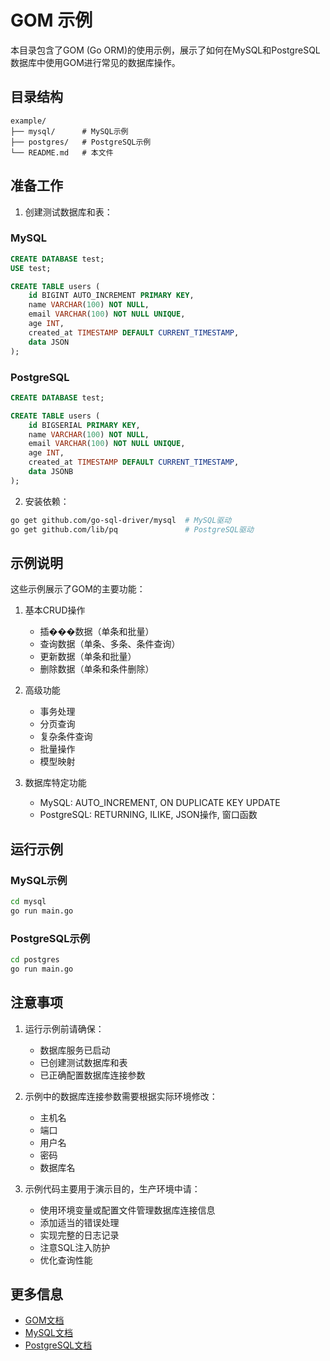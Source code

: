 # GOM 示例

本目录包含了GOM (Go ORM)的使用示例，展示了如何在MySQL和PostgreSQL数据库中使用GOM进行常见的数据库操作。

## 目录结构

```
example/
├── mysql/      # MySQL示例
├── postgres/   # PostgreSQL示例
└── README.md   # 本文件
```

## 准备工作

1. 创建测试数据库和表：

### MySQL

```sql
CREATE DATABASE test;
USE test;

CREATE TABLE users (
    id BIGINT AUTO_INCREMENT PRIMARY KEY,
    name VARCHAR(100) NOT NULL,
    email VARCHAR(100) NOT NULL UNIQUE,
    age INT,
    created_at TIMESTAMP DEFAULT CURRENT_TIMESTAMP,
    data JSON
);
```

### PostgreSQL

```sql
CREATE DATABASE test;

CREATE TABLE users (
    id BIGSERIAL PRIMARY KEY,
    name VARCHAR(100) NOT NULL,
    email VARCHAR(100) NOT NULL UNIQUE,
    age INT,
    created_at TIMESTAMP DEFAULT CURRENT_TIMESTAMP,
    data JSONB
);
```

2. 安装依赖：

```bash
go get github.com/go-sql-driver/mysql  # MySQL驱动
go get github.com/lib/pq               # PostgreSQL驱动
```

## 示例说明

这些示例展示了GOM的主要功能：

1. 基本CRUD操作
   - 插���数据（单条和批量）
   - 查询数据（单条、多条、条件查询）
   - 更新数据（单条和批量）
   - 删除数据（单条和条件删除）

2. 高级功能
   - 事务处理
   - 分页查询
   - 复杂条件查询
   - 批量操作
   - 模型映射

3. 数据库特定功能
   - MySQL: AUTO_INCREMENT, ON DUPLICATE KEY UPDATE
   - PostgreSQL: RETURNING, ILIKE, JSON操作, 窗口函数

## 运行示例

### MySQL示例

```bash
cd mysql
go run main.go
```

### PostgreSQL示例

```bash
cd postgres
go run main.go
```

## 注意事项

1. 运行示例前请确保：
   - 数据库服务已启动
   - 已创建测试数据库和表
   - 已正确配置数据库连接参数

2. 示例中的数据库连接参数需要根据实际环境修改：
   - 主机名
   - 端口
   - 用户名
   - 密码
   - 数据库名

3. 示例代码主要用于演示目的，生产环境中请：
   - 使用环境变量或配置文件管理数据库连接信息
   - 添加适当的错误处理
   - 实现完整的日志记录
   - 注意SQL注入防护
   - 优化查询性能

## 更多信息

- [GOM文档](https://github.com/yourusername/gom)
- [MySQL文档](https://dev.mysql.com/doc/)
- [PostgreSQL文档](https://www.postgresql.org/docs/) 